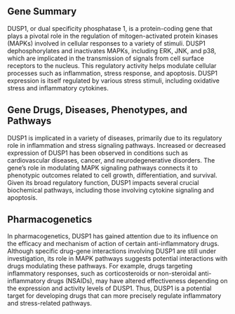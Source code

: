 ## Gene Summary
DUSP1, or dual specificity phosphatase 1, is a protein-coding gene that plays a pivotal role in the regulation of mitogen-activated protein kinases (MAPKs) involved in cellular responses to a variety of stimuli. DUSP1 dephosphorylates and inactivates MAPKs, including ERK, JNK, and p38, which are implicated in the transmission of signals from cell surface receptors to the nucleus. This regulatory activity helps modulate cellular processes such as inflammation, stress response, and apoptosis. DUSP1 expression is itself regulated by various stress stimuli, including oxidative stress and inflammatory cytokines.

## Gene Drugs, Diseases, Phenotypes, and Pathways
DUSP1 is implicated in a variety of diseases, primarily due to its regulatory role in inflammation and stress signaling pathways. Increased or decreased expression of DUSP1 has been observed in conditions such as cardiovascular diseases, cancer, and neurodegenerative disorders. The gene’s role in modulating MAPK signaling pathways connects it to phenotypic outcomes related to cell growth, differentiation, and survival. Given its broad regulatory function, DUSP1 impacts several crucial biochemical pathways, including those involving cytokine signaling and apoptosis.

## Pharmacogenetics
In pharmacogenetics, DUSP1 has gained attention due to its influence on the efficacy and mechanism of action of certain anti-inflammatory drugs. Although specific drug-gene interactions involving DUSP1 are still under investigation, its role in MAPK pathways suggests potential interactions with drugs modulating these pathways. For example, drugs targeting inflammatory responses, such as corticosteroids or non-steroidal anti-inflammatory drugs (NSAIDs), may have altered effectiveness depending on the expression and activity levels of DUSP1. Thus, DUSP1 is a potential target for developing drugs that can more precisely regulate inflammatory and stress-related pathways.